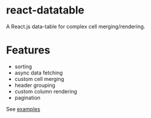 # react-datatable
A React.js data-table for complex cell merging/rendering.

# Features
- sorting
- async data fetching
- custom cell merging
- header grouping
- custom column rendering
- pagination

See [examples](http://195.201.218.79/react-datatable/)